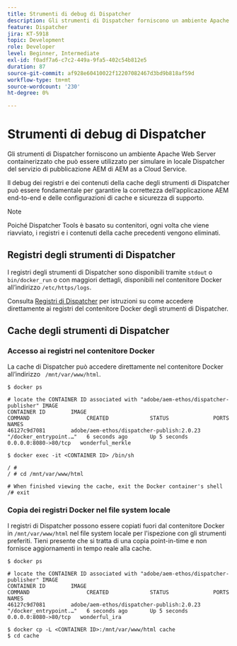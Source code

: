 ```yaml
---
title: Strumenti di debug di Dispatcher
description: Gli strumenti di Dispatcher forniscono un ambiente Apache Web Server containerizzato che può essere utilizzato per simulare in locale Dispatcher del servizio di pubblicazione AEM di AEM as a Cloud Service. Il debug dei registri e dei contenuti della cache degli strumenti di Dispatcher può essere fondamentale per garantire la correttezza dell’applicazione AEM end-to-end e delle configurazioni di cache e sicurezza di supporto.
feature: Dispatcher
jira: KT-5918
topic: Development
role: Developer
level: Beginner, Intermediate
exl-id: f0adf7a6-c7c2-449a-9fa5-402c54b812e5
duration: 87
source-git-commit: af928e60410022f12207082467d3bd9b818af59d
workflow-type: tm+mt
source-wordcount: '230'
ht-degree: 0%

---
```


# Strumenti di debug di Dispatcher

Gli strumenti di Dispatcher forniscono un ambiente Apache Web Server containerizzato che può essere utilizzato per simulare in locale Dispatcher del servizio di pubblicazione AEM di AEM as a Cloud Service.

Il debug dei registri e dei contenuti della cache degli strumenti di Dispatcher può essere fondamentale per garantire la correttezza dell’applicazione AEM end-to-end e delle configurazioni di cache e sicurezza di supporto.

>[!NOTE]
>
>Poiché Dispatcher Tools è basato su contenitori, ogni volta che viene riavviato, i registri e i contenuti della cache precedenti vengono eliminati.

## Registri degli strumenti di Dispatcher

I registri degli strumenti di Dispatcher sono disponibili tramite `stdout` o `bin/docker_run` o con maggiori dettagli, disponibili nel contenitore Docker all’indirizzo `/etc/https/logs`.

Consulta [Registri di Dispatcher](./logs.md#dispatcher-logs) per istruzioni su come accedere direttamente ai registri del contenitore Docker degli strumenti di Dispatcher.

## Cache degli strumenti di Dispatcher

### Accesso ai registri nel contenitore Docker

La cache di Dispatcher può accedere direttamente nel contenitore Docker all’indirizzo ` /mnt/var/www/html`.

```shell
$ docker ps

# locate the CONTAINER ID associated with "adobe/aem-ethos/dispatcher-publisher" IMAGE
CONTAINER ID        IMAGE                                       COMMAND                  CREATED             STATUS              PORTS                  NAMES
46127c9d7081        adobe/aem-ethos/dispatcher-publish:2.0.23   "/docker_entrypoint.…"   6 seconds ago       Up 5 seconds        0.0.0.0:8080->80/tcp   wonderful_merkle

$ docker exec -it <CONTAINER ID> /bin/sh

/ # 
/ # cd /mnt/var/www/html

# When finished viewing the cache, exit the Docker container's shell
/# exit
```

### Copia dei registri Docker nel file system locale

I registri di Dispatcher possono essere copiati fuori dal contenitore Docker in `/mnt/var/www/html` nel file system locale per l&#39;ispezione con gli strumenti preferiti. Tieni presente che si tratta di una copia point-in-time e non fornisce aggiornamenti in tempo reale alla cache.

```shell
$ docker ps

# locate the CONTAINER ID associated with "adobe/aem-ethos/dispatcher-publisher" IMAGE
CONTAINER ID        IMAGE                                       COMMAND                  CREATED             STATUS              PORTS                  NAMES
46127c9d7081        adobe/aem-ethos/dispatcher-publish:2.0.23   "/docker_entrypoint.…"   6 seconds ago       Up 5 seconds        0.0.0.0:8080->80/tcp   wonderful_ira

$ docker cp -L <CONTAINER ID>:/mnt/var/www/html cache 
$ cd cache
```
